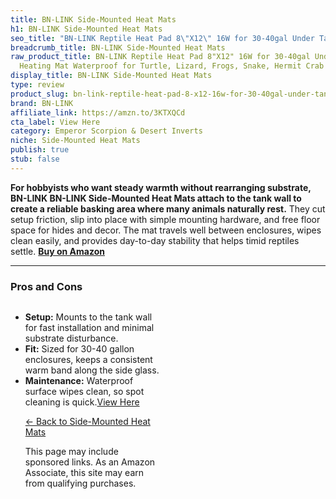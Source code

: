 ```yaml
---
title: BN-LINK Side-Mounted Heat Mats
h1: BN-LINK Side-Mounted Heat Mats
seo_title: "BN-LINK Reptile Heat Pad 8\"X12\" 16W for 30-40gal Under Tank\u2026"
breadcrumb_title: BN-LINK Side-Mounted Heat Mats
raw_product_title: BN-LINK Reptile Heat Pad 8"X12" 16W for 30-40gal Under Tank Terrarium
  Heating Mat Waterproof for Turtle, Lizard, Frogs, Snake, Hermit Crab
display_title: BN-LINK Side-Mounted Heat Mats
type: review
product_slug: bn-link-reptile-heat-pad-8-x12-16w-for-30-40gal-under-tank-terrarium-he-d50953a9
brand: BN-LINK
affiliate_link: https://amzn.to/3KTXQCd
cta_label: View Here
category: Emperor Scorpion & Desert Inverts
niche: Side-Mounted Heat Mats
publish: true
stub: false
---
```


<div id="intro" class="full-width">
  <p><strong>For hobbyists who want steady warmth without rearranging substrate, BN-LINK BN-LINK Side-Mounted Heat Mats attach to the tank wall to create a reliable basking area where many animals naturally rest.</strong> They cut setup friction, slip into place with simple mounting hardware, and free floor space for hides and decor. The mat travels well between enclosures, wipes clean easily, and provides day-to-day stability that helps timid reptiles settle. <a href="https://amzn.to/3KTXQCd" rel="nofollow sponsored noopener" target="_blank"><strong>Buy on Amazon</strong></a></p>
</div>

<hr />
<h3 id="pros-cons">Pros and Cons</h3>
<div class="pc-grid" style="display:grid;grid-template-columns:1fr 1fr;gap:16px;">
  <ul>
    <li><strong>Setup:</strong> Mounts to the tank wall for fast installation and minimal substrate disturbance.</li>
    <li><strong>Fit:</strong> Sized for 30-40 gallon enclosures, keeps a consistent warm band along the side glass.</li>
    <li><strong>Maintenance:</strong> Waterproof surface wipes clean, so spot cleaning is quick.</
<p><a class="btn" href="https://amzn.to/3KTXQCd" target="_blank" rel="nofollow sponsored noopener">View Here</a></p>
<p><a href="/roundups/emperor-scorpion-desert-inverts/side-mounted-heat-mats/">← Back to Side-Mounted Heat Mats</a></p>
<aside class="disclosure">This page may include sponsored links. As an Amazon Associate, this site may earn from qualifying purchases.</aside>
